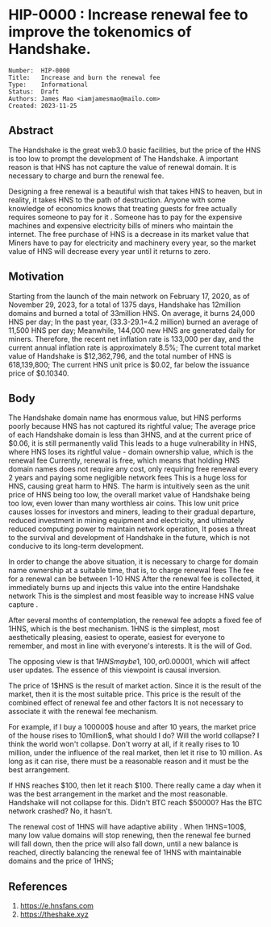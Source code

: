 # HIP-0000 : Increase renewal fee to improve the tokenomics of Handshake.

```
Number:  HIP-0000
Title:   Increase and burn the renewal fee
Type:    Informational
Status:  Draft
Authors: James Mao <iamjamesmao@mailo.com>
Created: 2023-11-25
```

## Abstract

The Handshake is the great web3.0 basic facilities, but the price of the HNS is too low to prompt the development of The Handshake. 
A important reason is that  HNS has not capture the value of renewal domain. It is necessary to charge and burn the renewal fee.

Designing a free renewal is a beautiful wish that takes HNS to heaven, but in reality, it takes HNS to the path of destruction.
Anyone with some knowledge of economics knows that treating guests for free actually requires someone to pay for it . Someone has to pay for the expensive machines and expensive electricity bills of miners who maintain the internet. The free purchase of HNS is a decrease in its market value that Miners have to pay for electricity and machinery every year, so the market value of HNS will decrease every year until it returns to zero.

## Motivation

Starting from the launch of the main network on February 17, 2020, as of November 29, 2023, for a total of 1375 days, Handshake has 12million domains and burned a total of 33million HNS. On average, it burns 24,000 HNS per day; In the past year, (33.3-29.1=4.2 million) burned an average of 11,500 HNS per day; Meanwhile, 144,000 new HNS are generated daily for miners. Therefore, the recent net inflation rate is 133,000 per day, and the current annual inflation rate is approximately 8.5%; The current total market value of Handshake is $12,362,796, and the total number of HNS is 618,139,800; The current HNS unit price is $0.02, far below the issuance price of $0.10340. 

## Body

The Handshake domain name has enormous value, but HNS performs poorly because HNS has not captured its rightful value; The average price of each Handshake domain is less than 3HNS, and at the current price of $0.06, it is still permanently valid This leads to a huge vulnerability in HNS, where HNS loses its rightful value - domain ownership value, which is the renewal fee Currently, renewal is free, which means that holding HNS domain names does not require any cost, only requiring free renewal every 2 years and paying some negligible network fees This is a huge loss for HNS, causing great harm to HNS. The harm is intuitively seen as the unit price of HNS being too low, the overall market value of Handshake being too low, even lower than many worthless air coins. This low unit price causes losses for investors and miners, leading to their gradual departure, reduced investment in mining equipment and electricity, and ultimately reduced computing power to maintain network operation, It poses a threat to the survival and development of Handshake in the future, which is not conducive to its long-term development.


In order to change the above situation, it is necessary to charge for domain name ownership at a suitable time, that is, to charge renewal fees The fee for a renewal can be between 1-10 HNS After the renewal fee is collected, it immediately burns up and injects this value into the entire Handshake network This is the simplest and most feasible way to increase HNS value capture . 

After several months of contemplation, the renewal fee adopts a fixed fee of 1HNS, which is the best mechanism.  1HNS is the simplest, most aesthetically pleasing, easiest to operate, easiest for everyone to remember, and most in line with everyone's interests.  It is the will of God.


The opposing view is that 1$HNS may be 1$, 100$, or 0.00001$, which will affect user updates. The essence of this viewpoint is causal inversion.

The price of 1$HNS is the result of market action.  Since it is the result of the market, then it is the most suitable price. This price is the result of the combined effect of renewal fee and other factors It is not necessary to associate it with the renewal fee mechanism.

For example, if I buy a 100000$ house and after 10 years, the market price of the house rises to 10million$, what should I do? Will the world collapse? I think the world won't collapse.  Don't worry at all, if it really rises to 10 million, under the influence of the real market, then let it rise to 10 million. As long as it can rise, there must be a reasonable reason and it must be the best arrangement.

If HNS reaches $100, then let it reach $100. There really came a day when it was the best arrangement in the market and the most reasonable. Handshake will not collapse for this. Didn't BTC reach $50000? Has the BTC network crashed? No, it hasn't.

The renewal cost of 1HNS will have adaptive ability . When 1HNS=100$, many low value domains will stop renewing, then the renewal fee burned will fall down, then the price will also fall down, until a new balance is reached, directly balancing the renewal fee of 1HNS with maintainable domains and the price of 1HNS;


## References

1. https://e.hnsfans.com
2. https://theshake.xyz
